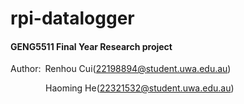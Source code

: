 # rpi-datalogger  

#### GENG5511 Final Year Research project  

Author:&ensp;Renhou Cui(22198894@student.uwa.edu.au)  

&emsp;&emsp;&emsp;&emsp;Haoming He(22321532@student.uwa.edu.au)
